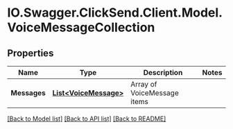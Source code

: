 # IO.Swagger.ClickSend.Client.Model.VoiceMessageCollection
## Properties

Name | Type | Description | Notes
------------ | ------------- | ------------- | -------------
**Messages** | [**List&lt;VoiceMessage&gt;**](VoiceMessage.md) | Array of VoiceMessage items | 

[[Back to Model list]](../README.md#documentation-for-models) [[Back to API list]](../README.md#documentation-for-api-endpoints) [[Back to README]](../README.md)

